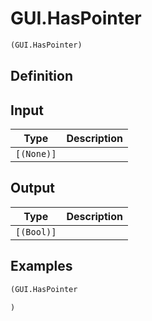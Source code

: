 # GUI.HasPointer

```clojure
(GUI.HasPointer)
```

## Definition


## Input
| Type | Description |
|------|-------------|
| `[(None)]` |  |


## Output
| Type | Description |
|------|-------------|
| `[(Bool)]` |  |


## Examples

```clojure
(GUI.HasPointer

)
```
